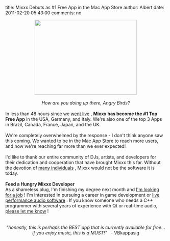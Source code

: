 title: Mixxx Debuts as #1 Free App in the Mac App Store
author: Albert
date: 2011-02-20 05:43:00
comments: no

<div class="separator" style="clear: both; text-align: center;"><a href="{static}/images/news/mixxx-1st-macappstore-Screen-shot-2011-02-19-at-11.29.58-AM.png" imageanchor="1" style="margin-left: 1em; margin-right: 1em;"><img border="0" height="235" src="{static}/images/news/mixxx-1st-macappstore-Screen-shot-2011-02-19-at-11.29.58-AM.png" width="320" />
</a>
</div>
<br />
<div style="text-align: center;"><i>How are you doing up there, Angry Birds?</i>
</div>
<div style="text-align: center;"><br />
</div>
<div style="text-align: left;">In less than 48 hours since we <a href="{filename}/news/2011-02-20-mixxx-19-now-available-in-mac-app-store.md">went live</a>
, <b>Mixxx has become the #1 Top Free App</b>
 in the USA, Germany, and Italy. We're also one of the top 3 Apps in Brazil, Canada, France, Japan, and the UK.&nbsp;</div>
<div style="text-align: left;"><br />
</div>
<div style="text-align: left;">We're completely overwhelmed by the response - I don't think anyone saw this coming. We wanted to be in the Mac App Store to reach more users, and now we're reaching far more than we ever expected!</div>
<div style="text-align: left;"><br />
</div>
<div style="text-align: left;">I'd like to thank our entire community of DJs, artists, and developers for their dedication and cooperation that have brought Mixxx this far. Without the devotion of <a href="{filename}/contact.md">many individuals</a>
, Mixxx would not be the software it is today.<br />
<br />
<b>Feed a Hungry Mixxx Developer</b>
<br />
As a shameless plug, I'm finishing my degree next month and <a href="http://www.santoni.ca/albert/">I'm looking for a job</a>
! I'm interested in pursuing a career in game development or <a href="http://www.mixxx.org/">live performance audio software</a>
. If you know someone who needs a C++ programmer with several years of experience with Qt or real-time audio, <a href="mailto:alberts@mixxx.org">please let me know</a>
!<br />
<br />
<br />
<div style="margin-bottom: 0px; margin-left: 0px; margin-right: 0px; margin-top: 0px; text-align: center;"><i>"honestly, this is perhaps the BEST app that is currently available for free... if you enjoy music, this is a MUST!"&nbsp;</i>
&nbsp;- VBkappasig</div>
<div><br />
</div>
</div>

